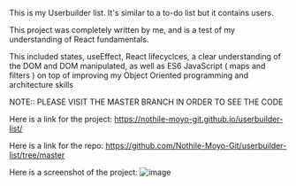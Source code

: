 This is my Userbuilder list. It's similar to a to-do list but it contains users.

This project was completely written by me, and is a test of my understanding of React fundamentals.

This included states, useEffect, React lifecyclces, a clear understanding of the DOM and DOM manipulated, as well as ES6 JavaScript ( maps and filters ) on top of improving my Object Oriented programming and architecture skills

NOTE:: PLEASE VISIT THE MASTER BRANCH IN ORDER TO SEE THE CODE

Here is a link for the project: https://nothile-moyo-git.github.io/userbuilder-list/

Here is a link for the repo: https://github.com/Nothile-Moyo-Git/userbuilder-list/tree/master

Here is a screenshot of the project: ![image](https://user-images.githubusercontent.com/15236959/146805228-fa7ccbcf-38fa-477c-bf65-cb6527d3dfa6.png)
